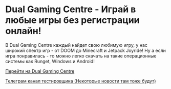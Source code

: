 # Dual Gaming Centre - Играй в любые игры без регистрации онлайн!

В Dual Gaming Centre каждый найдет свою любимую игру, у нас широкий спектр игр - от DOOM до Minecraft и Jetpack Joyride! Ну а если игра понравилась - то можно легко скачать на такие операционные системы как Runget, Windows и Android!

<a href="https://kolyadual.github.io/dualgamingcentre/">Перейти на Dual Gaming Centre</a>


<a href="https://t.me/fffbnx">Телеграм канал тестировщика (Некоторые новости там тоже будут)</a>
